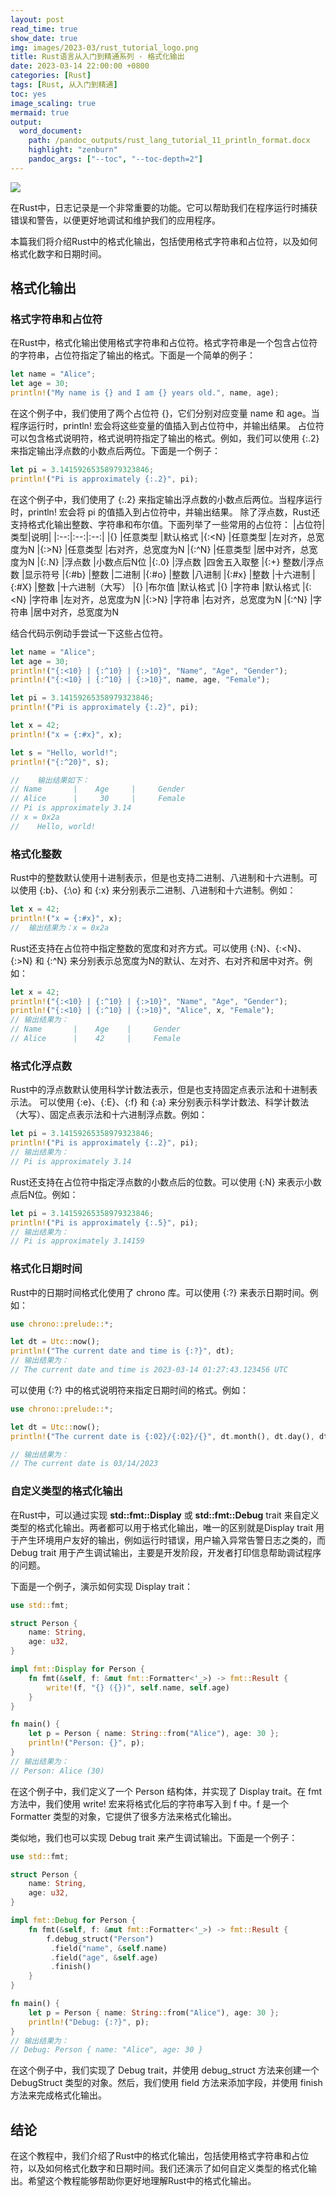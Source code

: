```yaml
---
layout: post
read_time: true
show_date: true
img: images/2023-03/rust_tutorial_logo.png
title: Rust语言从入门到精通系列 - 格式化输出
date: 2023-03-14 22:00:00 +0800
categories: [Rust]
tags: [Rust, 从入门到精通]
toc: yes
image_scaling: true
mermaid: true
output:
  word_document:
    path: /pandoc_outputs/rust_lang_tutorial_11_println_format.docx
    highlight: "zenburn"
    pandoc_args: ["--toc", "--toc-depth=2"]
---
```


![](/images/2023-03/rust_tutorial_logo.png)

在Rust中，日志记录是一个非常重要的功能。它可以帮助我们在程序运行时捕获错误和警告，以便更好地调试和维护我们的应用程序。

本篇我们将介绍Rust中的格式化输出，包括使用格式字符串和占位符，以及如何格式化数字和日期时间。

## 格式化输出

### 格式字符串和占位符

在Rust中，格式化输出使用格式字符串和占位符。格式字符串是一个包含占位符的字符串，占位符指定了输出的格式。下面是一个简单的例子：

```rust
let name = "Alice";
let age = 30;
println!("My name is {} and I am {} years old.", name, age);
```

在这个例子中，我们使用了两个占位符 {}，它们分别对应变量 name 和 age。当程序运行时，println! 宏会将这些变量的值插入到占位符中，并输出结果。
占位符可以包含格式说明符，格式说明符指定了输出的格式。例如，我们可以使用 {:.2} 来指定输出浮点数的小数点后两位。下面是一个例子：

```rust
let pi = 3.14159265358979323846;
println!("Pi is approximately {:.2}", pi);
```

在这个例子中，我们使用了 {:.2} 来指定输出浮点数的小数点后两位。当程序运行时，println! 宏会将 pi 的值插入到占位符中，并输出结果。
除了浮点数，Rust还支持格式化输出整数、字符串和布尔值。下面列举了一些常用的占位符：
|占位符|类型|说明|
|:--:|:--:|:--:|
|{} |任意类型 |默认格式
|{:<N} |任意类型 |左对齐，总宽度为N
|{:>N} |任意类型 |右对齐，总宽度为N
|{:^N} |任意类型 |居中对齐，总宽度为N
|{:.N} |浮点数 |小数点后N位
|{:.0} |浮点数 |四舍五入取整
|{:+} 整数/|浮点数 |显示符号
|{:#b} |整数 |二进制
|{:#o} |整数 |八进制
|{:#x} |整数 |十六进制
|{:#X} |整数 |十六进制（大写）
|{} |布尔值 |默认格式
|{} |字符串 |默认格式
|{:<N} |字符串 |左对齐，总宽度为N
|{:>N} |字符串 |右对齐，总宽度为N
|{:^N} |字符串 |居中对齐，总宽度为N

结合代码示例动手尝试一下这些占位符。

```rust
let name = "Alice";
let age = 30;
println!("{:<10} | {:^10} | {:>10}", "Name", "Age", "Gender");
println!("{:<10} | {:^10} | {:>10}", name, age, "Female");

let pi = 3.14159265358979323846;
println!("Pi is approximately {:.2}", pi);

let x = 42;
println!("x = {:#x}", x);

let s = "Hello, world!";
println!("{:^20}", s);

//    输出结果如下：
// Name       |    Age     |     Gender
// Alice      |     30     |     Female
// Pi is approximately 3.14
// x = 0x2a
//    Hello, world!    
```

### 格式化整数

Rust中的整数默认使用十进制表示，但是也支持二进制、八进制和十六进制。可以使用 {:b}、\{:\o} 和 {:x} 来分别表示二进制、八进制和十六进制。例如：

```rust
let x = 42;
println!("x = {:#x}", x);
//  输出结果为：x = 0x2a
```

Rust还支持在占位符中指定整数的宽度和对齐方式。可以使用 {:N}、{:<N}、{:>N} 和 {:^N} 来分别表示总宽度为N的默认、左对齐、右对齐和居中对齐。例如：
```rust
let x = 42;
println!("{:<10} | {:^10} | {:>10}", "Name", "Age", "Gender");
println!("{:<10} | {:^10} | {:>10}", "Alice", x, "Female");
// 输出结果为：
// Name       |    Age    |     Gender
// Alice      |    42     |     Female
```

### 格式化浮点数

Rust中的浮点数默认使用科学计数法表示，但是也支持固定点表示法和十进制表示法。
可以使用 {:e}、{:E}、{:f} 和 {:a} 来分别表示科学计数法、科学计数法（大写）、固定点表示法和十六进制浮点数。例如：

```rust
let pi = 3.14159265358979323846;
println!("Pi is approximately {:.2}", pi);
// 输出结果为：
// Pi is approximately 3.14
```

Rust还支持在占位符中指定浮点数的小数点后的位数。可以使用 {:N} 来表示小数点后N位。例如：

```rust
let pi = 3.14159265358979323846;
println!("Pi is approximately {:.5}", pi);
// 输出结果为：
// Pi is approximately 3.14159
```

### 格式化日期时间

Rust中的日期时间格式化使用了 chrono 库。可以使用 {:?} 来表示日期时间。例如：
```rust
use chrono::prelude::*;

let dt = Utc::now();
println!("The current date and time is {:?}", dt);
// 输出结果为：
// The current date and time is 2023-03-14 01:27:43.123456 UTC
```

可以使用 {:?} 中的格式说明符来指定日期时间的格式。例如：
```rust
use chrono::prelude::*;

let dt = Utc::now();
println!("The current date is {:02}/{:02}/{}", dt.month(), dt.day(), dt.year());

// 输出结果为：
// The current date is 03/14/2023
```

### 自定义类型的格式化输出

在Rust中，可以通过实现 **std::fmt::Display** 或 **std::fmt::Debug** trait 来自定义类型的格式化输出。两者都可以用于格式化输出，唯一的区别就是Display trait 用于产生环境用户友好的输出，例如运行时错误，用户输入异常告警日志之类的，而 Debug trait 用于产生调试输出，主要是开发阶段，开发者打印信息帮助调试程序的问题。

下面是一个例子，演示如何实现 Display trait：
```rust
use std::fmt;

struct Person {
    name: String,
    age: u32,
}

impl fmt::Display for Person {
    fn fmt(&self, f: &mut fmt::Formatter<'_>) -> fmt::Result {
        write!(f, "{} ({})", self.name, self.age)
    }
}

fn main() {
    let p = Person { name: String::from("Alice"), age: 30 };
    println!("Person: {}", p);
}
// 输出结果为：
// Person: Alice (30)
```

在这个例子中，我们定义了一个 Person 结构体，并实现了 Display trait。在 fmt 方法中，我们使用 write! 宏来将格式化后的字符串写入到 f 中。f 是一个 Formatter 类型的对象，它提供了很多方法来格式化输出。

类似地，我们也可以实现 Debug trait 来产生调试输出。下面是一个例子：
```rust
use std::fmt;

struct Person {
    name: String,
    age: u32,
}

impl fmt::Debug for Person {
    fn fmt(&self, f: &mut fmt::Formatter<'_>) -> fmt::Result {
        f.debug_struct("Person")
         .field("name", &self.name)
         .field("age", &self.age)
         .finish()
    }
}

fn main() {
    let p = Person { name: String::from("Alice"), age: 30 };
    println!("Debug: {:?}", p);
}
// 输出结果为：
// Debug: Person { name: "Alice", age: 30 }
```

在这个例子中，我们实现了 Debug trait，并使用 debug_struct 方法来创建一个 DebugStruct 类型的对象。然后，我们使用 field 方法来添加字段，并使用 finish 方法来完成格式化输出。

## 结论

在这个教程中，我们介绍了Rust中的格式化输出，包括使用格式字符串和占位符，以及如何格式化数字和日期时间。我们还演示了如何自定义类型的格式化输出。希望这个教程能够帮助你更好地理解Rust中的格式化输出。

